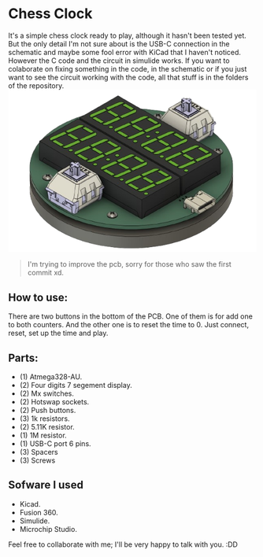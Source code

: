 # Chess Clock
It's a simple chess clock ready to play, although it hasn't been tested yet. But the only detail I'm not sure about is the USB-C connection in the schematic and maybe some fool error with KiCad that I haven't noticed. However the C code and the circuit in simulide works.
If you want to colaborate on fixing something in the code, in the schematic or if you just want to see the circuit working with the code, all that stuff is in the folders of the repository.
![Img](./img/3dmodel.png)
> I'm trying to improve the pcb, sorry for those who saw the first commit xd.
## How to use:
There are two buttons in the bottom of the PCB. One of them is for add one to both counters. And the other one is to reset the time to 0.
Just connect, reset, set up the time and play.
## Parts:
- (1) Atmega328-AU.
- (2) Four digits 7 segement display.
- (2) Mx switches.
- (2) Hotswap sockets.
- (2) Push buttons.
- (3) 1k resistors.
- (2) 5.11K resistor.
- (1) 1M resistor.
- (1) USB-C port 6 pins.
- (3) Spacers
- (3) Screws

## Sofware I used
- Kicad.
- Fusion 360.
- Simulide.
- Microchip Studio.

Feel free to collaborate with me; I'll be very happy to talk with you. :DD
